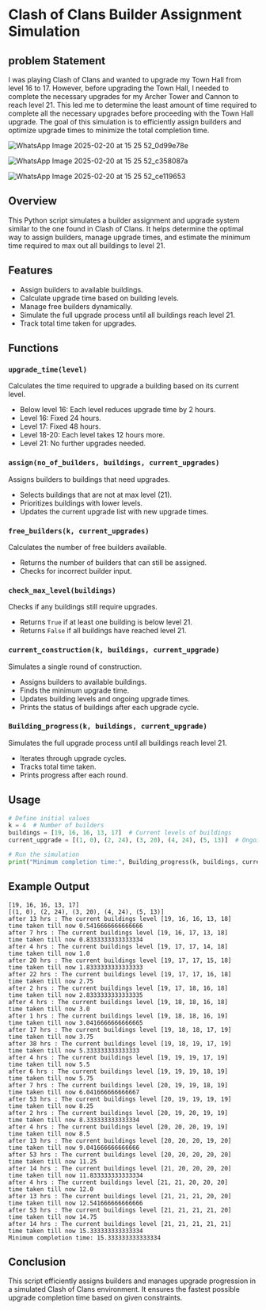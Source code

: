 # Clash of Clans Builder Assignment Simulation

## problem Statement 
I was playing Clash of Clans and wanted to upgrade my Town Hall from level 16 to 17. However, before upgrading the Town Hall, I needed to complete the necessary upgrades for my Archer Tower and Cannon to reach level 21. This led me to determine the least amount of time required to complete all the necessary upgrades before proceeding with the Town Hall upgrade. The goal of this simulation is to efficiently assign builders and optimize upgrade times to minimize the total completion time.

![WhatsApp Image 2025-02-20 at 15 25 52_0d99e78e](https://github.com/user-attachments/assets/0bf7d553-e72d-4155-a9ad-fe3ac31de539)

![WhatsApp Image 2025-02-20 at 15 25 52_c358087a](https://github.com/user-attachments/assets/3351f6bf-6f76-493b-9780-532c58e560c3)

![WhatsApp Image 2025-02-20 at 15 25 52_ce119653](https://github.com/user-attachments/assets/b29a48db-2c21-4922-a43b-f001bdbafb69)



## Overview
This Python script simulates a builder assignment and upgrade system similar to the one found in Clash of Clans. It helps determine the optimal way to assign builders, manage upgrade times, and estimate the minimum time required to max out all buildings to level 21.

## Features
- Assign builders to available buildings.
- Calculate upgrade time based on building levels.
- Manage free builders dynamically.
- Simulate the full upgrade process until all buildings reach level 21.
- Track total time taken for upgrades.

## Functions
### `upgrade_time(level)`
Calculates the time required to upgrade a building based on its current level.
- Below level 16: Each level reduces upgrade time by 2 hours.
- Level 16: Fixed 24 hours.
- Level 17: Fixed 48 hours.
- Level 18-20: Each level takes 12 hours more.
- Level 21: No further upgrades needed.

### `assign(no_of_builders, buildings, current_upgrades)`
Assigns builders to buildings that need upgrades.
- Selects buildings that are not at max level (21).
- Prioritizes buildings with lower levels.
- Updates the current upgrade list with new upgrade times.

### `free_builders(k, current_upgrades)`
Calculates the number of free builders available.
- Returns the number of builders that can still be assigned.
- Checks for incorrect builder input.

### `check_max_level(buildings)`
Checks if any buildings still require upgrades.
- Returns `True` if at least one building is below level 21.
- Returns `False` if all buildings have reached level 21.

### `current_construction(k, buildings, current_upgrade)`
Simulates a single round of construction.
- Assigns builders to available buildings.
- Finds the minimum upgrade time.
- Updates building levels and ongoing upgrade times.
- Prints the status of buildings after each upgrade cycle.

### `Building_progress(k, buildings, current_upgrade)`
Simulates the full upgrade process until all buildings reach level 21.
- Iterates through upgrade cycles.
- Tracks total time taken.
- Prints progress after each round.

## Usage
```python
# Define initial values
k = 4  # Number of builders
buildings = [19, 16, 16, 13, 17]  # Current levels of buildings
current_upgrade = [(1, 0), (2, 24), (3, 20), (4, 24), (5, 13)]  # Ongoing upgrades

# Run the simulation
print("Minimum completion time:", Building_progress(k, buildings, current_upgrade))
```

## Example Output
```
[19, 16, 16, 13, 17]
[(1, 0), (2, 24), (3, 20), (4, 24), (5, 13)]
after 13 hrs : The current buildings level [19, 16, 16, 13, 18]
time taken till now 0.5416666666666666
after 7 hrs : The current buildings level [19, 16, 17, 13, 18]
time taken till now 0.8333333333333334
after 4 hrs : The current buildings level [19, 17, 17, 14, 18]
time taken till now 1.0
after 20 hrs : The current buildings level [19, 17, 17, 15, 18]
time taken till now 1.8333333333333333
after 22 hrs : The current buildings level [19, 17, 17, 16, 18]
time taken till now 2.75
after 2 hrs : The current buildings level [19, 17, 18, 16, 18]
time taken till now 2.8333333333333335
after 4 hrs : The current buildings level [19, 18, 18, 16, 18]
time taken till now 3.0
after 1 hrs : The current buildings level [19, 18, 18, 16, 19]
time taken till now 3.0416666666666665
after 17 hrs : The current buildings level [19, 18, 18, 17, 19]
time taken till now 3.75
after 38 hrs : The current buildings level [19, 18, 19, 17, 19]
time taken till now 5.333333333333333
after 4 hrs : The current buildings level [19, 19, 19, 17, 19]
time taken till now 5.5
after 6 hrs : The current buildings level [19, 19, 19, 18, 19]
time taken till now 5.75
after 7 hrs : The current buildings level [20, 19, 19, 18, 19]
time taken till now 6.041666666666667
after 53 hrs : The current buildings level [20, 19, 19, 19, 19]
time taken till now 8.25
after 2 hrs : The current buildings level [20, 19, 20, 19, 19]
time taken till now 8.333333333333334
after 4 hrs : The current buildings level [20, 20, 20, 19, 19]
time taken till now 8.5
after 13 hrs : The current buildings level [20, 20, 20, 19, 20]
time taken till now 9.041666666666666
after 53 hrs : The current buildings level [20, 20, 20, 20, 20]
time taken till now 11.25
after 14 hrs : The current buildings level [21, 20, 20, 20, 20]
time taken till now 11.833333333333334
after 4 hrs : The current buildings level [21, 21, 20, 20, 20]
time taken till now 12.0
after 13 hrs : The current buildings level [21, 21, 21, 20, 20]
time taken till now 12.541666666666666
after 53 hrs : The current buildings level [21, 21, 21, 21, 20]
time taken till now 14.75
after 14 hrs : The current buildings level [21, 21, 21, 21, 21]
time taken till now 15.333333333333334
Minimum completion time: 15.333333333333334

```

## Conclusion
This script efficiently assigns builders and manages upgrade progression in a simulated Clash of Clans environment. It ensures the fastest possible upgrade completion time based on given constraints.

